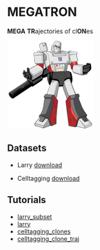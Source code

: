 # MEGATRON

**MEGA** **TR**ajectories of cl**ON**es

![megatron](./docs/source/_static/img/logo_200x204.png?raw=true)

## Datasets

* Larry [download](https://www.dropbox.com/sh/xgq8oiigfysx6gs/AADfODdSibQAS-1TFkgTcn8ba?dl=0)

* Celltagging [download](https://www.dropbox.com/sh/vsvqd7djfc094gf/AAAAzqed9E9lXi4saYckhbTga?dl=0)

## Tutorials

* [larry_subset](https://github.com/pinellolab/MEGATRON/tree/master/docs/source/_static/notebooks/larry_subset.ipynb)
* [larry](https://github.com/pinellolab/MEGATRON/tree/master/docs/source/_static/notebooks/larry.ipynb)
* [celltagging_clones](https://github.com/pinellolab/MEGATRON/tree/master/docs/source/_static/notebooks/celltagging_clones.ipynb)
* [celltagging_clone_traj](https://github.com/pinellolab/MEGATRON/tree/master/docs/source/_static/notebooks/celltagging_clone_traj.ipynb)
